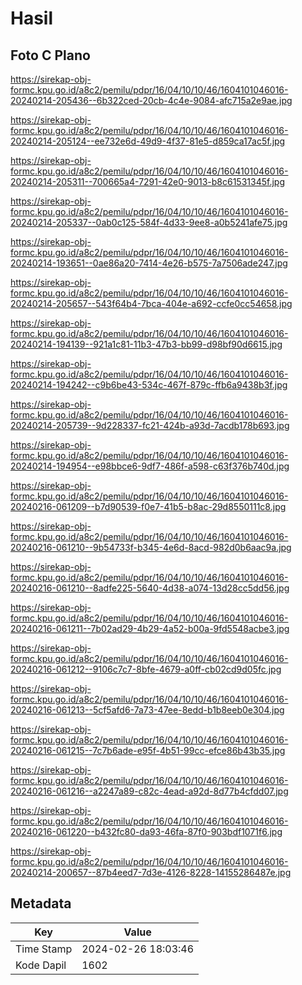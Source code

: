 # Hasil

## Foto C Plano

https://sirekap-obj-formc.kpu.go.id/a8c2/pemilu/pdpr/16/04/10/10/46/1604101046016-20240214-205436--6b322ced-20cb-4c4e-9084-afc715a2e9ae.jpg

https://sirekap-obj-formc.kpu.go.id/a8c2/pemilu/pdpr/16/04/10/10/46/1604101046016-20240214-205124--ee732e6d-49d9-4f37-81e5-d859ca17ac5f.jpg

https://sirekap-obj-formc.kpu.go.id/a8c2/pemilu/pdpr/16/04/10/10/46/1604101046016-20240214-205311--700665a4-7291-42e0-9013-b8c61531345f.jpg

https://sirekap-obj-formc.kpu.go.id/a8c2/pemilu/pdpr/16/04/10/10/46/1604101046016-20240214-205337--0ab0c125-584f-4d33-9ee8-a0b5241afe75.jpg

https://sirekap-obj-formc.kpu.go.id/a8c2/pemilu/pdpr/16/04/10/10/46/1604101046016-20240214-193651--0ae86a20-7414-4e26-b575-7a7506ade247.jpg

https://sirekap-obj-formc.kpu.go.id/a8c2/pemilu/pdpr/16/04/10/10/46/1604101046016-20240214-205657--543f64b4-7bca-404e-a692-ccfe0cc54658.jpg

https://sirekap-obj-formc.kpu.go.id/a8c2/pemilu/pdpr/16/04/10/10/46/1604101046016-20240214-194139--921a1c81-11b3-47b3-bb99-d98bf90d6615.jpg

https://sirekap-obj-formc.kpu.go.id/a8c2/pemilu/pdpr/16/04/10/10/46/1604101046016-20240214-194242--c9b6be43-534c-467f-879c-ffb6a9438b3f.jpg

https://sirekap-obj-formc.kpu.go.id/a8c2/pemilu/pdpr/16/04/10/10/46/1604101046016-20240214-205739--9d228337-fc21-424b-a93d-7acdb178b693.jpg

https://sirekap-obj-formc.kpu.go.id/a8c2/pemilu/pdpr/16/04/10/10/46/1604101046016-20240214-194954--e98bbce6-9df7-486f-a598-c63f376b740d.jpg

https://sirekap-obj-formc.kpu.go.id/a8c2/pemilu/pdpr/16/04/10/10/46/1604101046016-20240216-061209--b7d90539-f0e7-41b5-b8ac-29d8550111c8.jpg

https://sirekap-obj-formc.kpu.go.id/a8c2/pemilu/pdpr/16/04/10/10/46/1604101046016-20240216-061210--9b54733f-b345-4e6d-8acd-982d0b6aac9a.jpg

https://sirekap-obj-formc.kpu.go.id/a8c2/pemilu/pdpr/16/04/10/10/46/1604101046016-20240216-061210--8adfe225-5640-4d38-a074-13d28cc5dd56.jpg

https://sirekap-obj-formc.kpu.go.id/a8c2/pemilu/pdpr/16/04/10/10/46/1604101046016-20240216-061211--7b02ad29-4b29-4a52-b00a-9fd5548acbe3.jpg

https://sirekap-obj-formc.kpu.go.id/a8c2/pemilu/pdpr/16/04/10/10/46/1604101046016-20240216-061212--9106c7c7-8bfe-4679-a0ff-cb02cd9d05fc.jpg

https://sirekap-obj-formc.kpu.go.id/a8c2/pemilu/pdpr/16/04/10/10/46/1604101046016-20240216-061213--5cf5afd6-7a73-47ee-8edd-b1b8eeb0e304.jpg

https://sirekap-obj-formc.kpu.go.id/a8c2/pemilu/pdpr/16/04/10/10/46/1604101046016-20240216-061215--7c7b6ade-e95f-4b51-99cc-efce86b43b35.jpg

https://sirekap-obj-formc.kpu.go.id/a8c2/pemilu/pdpr/16/04/10/10/46/1604101046016-20240216-061216--a2247a89-c82c-4ead-a92d-8d77b4cfdd07.jpg

https://sirekap-obj-formc.kpu.go.id/a8c2/pemilu/pdpr/16/04/10/10/46/1604101046016-20240216-061220--b432fc80-da93-46fa-87f0-903bdf1071f6.jpg

https://sirekap-obj-formc.kpu.go.id/a8c2/pemilu/pdpr/16/04/10/10/46/1604101046016-20240214-200657--87b4eed7-7d3e-4126-8228-14155286487e.jpg


## Metadata

| Key        | Value               |
| ---------- | ------------------- |
| Time Stamp | 2024-02-26 18:03:46 |
| Kode Dapil | 1602                |



